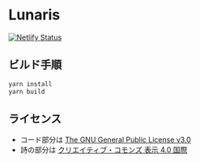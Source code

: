 # Lunaris

[![Netlify Status](https://api.netlify.com/api/v1/badges/b6a7c61d-d59d-4a65-baa9-3c305f218c85/deploy-status)](<https://app.netlify.com/sites/lunaris/>)

## ビルド手順

```bash
yarn install
yarn build
```

## ライセンス

* コード部分は [The GNU General Public License v3.0](https://www.gnu.org/licenses/gpl-3.0.en.html)
* 詩の部分は [クリエイティブ・コモンズ 表示 4.0 国際](https://creativecommons.org/licenses/by/4.0/deed.ja)
